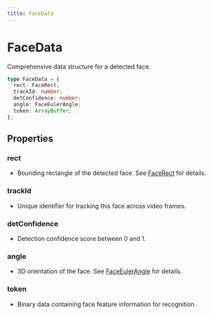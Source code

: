 ```yaml
---
title: FaceData
---
```


# FaceData

Comprehensive data structure for a detected face.

```typescript
type FaceData = {
  rect: FaceRect;
  trackId: number;
  detConfidence: number;
  angle: FaceEulerAngle;
  token: ArrayBuffer;
};
```

## Properties

### rect

- Bounding rectangle of the detected face. See [FaceRect](./FaceRect.md) for details.

### trackId

- Unique identifier for tracking this face across video frames.

### detConfidence

- Detection confidence score between 0 and 1.

### angle

- 3D orientation of the face. See [FaceEulerAngle](./FaceEulerAngle.md) for details.

### token

- Binary data containing face feature information for recognition.
